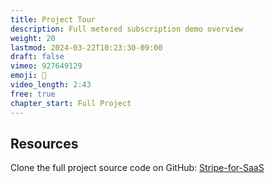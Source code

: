 ```yaml
---
title: Project Tour
description: Full metered subscription demo overview
weight: 20
lastmod: 2024-03-22T10:23:30-09:00
draft: false
vimeo: 927649129
emoji: 💸
video_length: 2:43
free: true
chapter_start: Full Project
---
```


## Resources 

Clone the full project source code on GitHub: [Stripe-for-SaaS](https://github.com/fireship-io/stripe-for-saas)